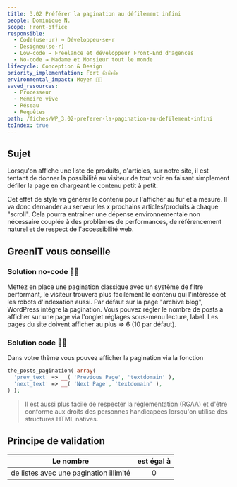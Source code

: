 ```yaml
---
title: 3.02 Préférer la pagination au défilement infini
people: Dominique N.
scope: Front-office
responsible:
  - Code(use·ur) → Développeu·se·r
  - Designeu(se·r)
  - Low-code → Freelance et développeur Front-End d'agences
  - No-code → Madame et Monsieur tout le monde
lifecycle: Conception & Design
priority_implementation: Fort 👍👍👍
environmental_impact: Moyen 🌱🌱
saved_resources:
  - Processeur
  - Mémoire vive
  - Réseau
  - Requêtes
path: /fiches/WP_3.02-preferer-la-pagination-au-defilement-infini
toIndex: true
---
```


## Sujet

Lorsqu'on affiche une liste de produits, d'articles, sur notre site, il est tentant de donner la possibilité au visiteur de tout voir en faisant simplement défiler la page en chargeant le contenu petit à petit.

Cet effet de style va générer le contenu pour l'afficher au fur et à mesure. Il va donc demander au serveur les x prochains articles/produits à chaque "scroll". Cela pourra entrainer une dépense environnementale non nécessaire couplée à des problèmes de performances, de référencement naturel et de respect de l'accessibilité web.

## GreenIT vous conseille

### Solution no-code 🌱🌱

Mettez en place une pagination classique avec un système de filtre performant, le visiteur trouvera plus facilement le contenu qui l'intéresse et les robots d'indexation aussi.
Par défaut sur la page "archive blog", WordPress intégre la pagination. Vous pouvez régler le nombre de posts à afficher sur une page via l'onglet réglages sous-menu lecture, label. Les pages du site doivent afficher au plus => 6 (10 par défaut).

### Solution code 🌱🌱

Dans votre thème vous pouvez afficher la pagination via la fonction

```php
the_posts_pagination( array(
  'prev_text' => __( 'Previous Page', 'textdomain' ),
  'next_text' => __( 'Next Page', 'textdomain' ),
) );
```

> Il est aussi plus facile de respecter la réglementation (RGAA) et d'être conforme aux droits des personnes handicapées lorsqu'on utilise des structures HTML natives.

## Principe de validation

| Le nombre                              | est égal à |
| -------------------------------------- | :--------: |
| de listes avec une pagination illimité |     0      |
